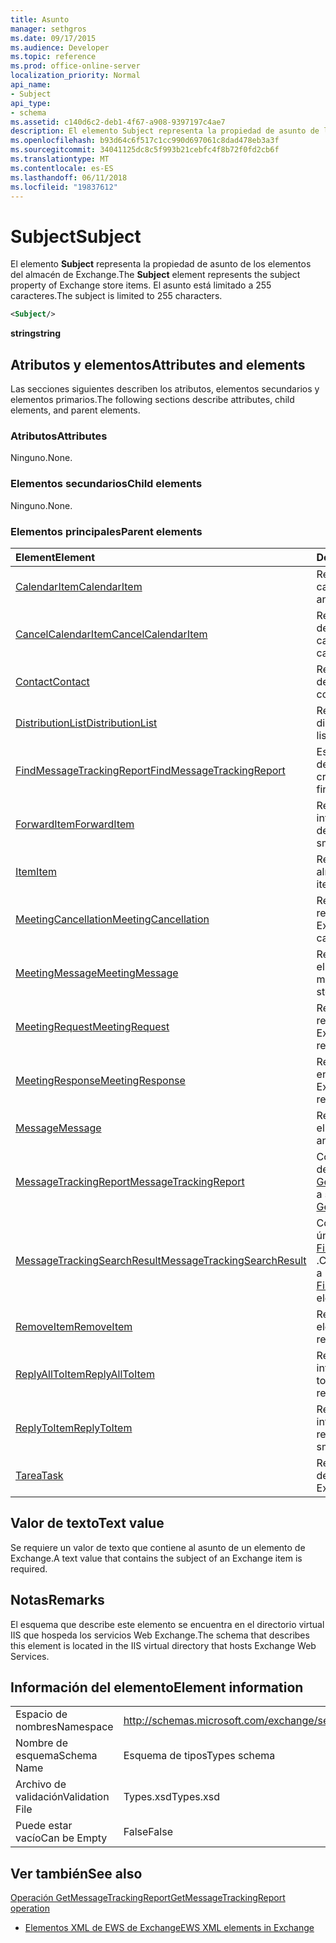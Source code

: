 ```yaml
---
title: Asunto
manager: sethgros
ms.date: 09/17/2015
ms.audience: Developer
ms.topic: reference
ms.prod: office-online-server
localization_priority: Normal
api_name:
- Subject
api_type:
- schema
ms.assetid: c140d6c2-deb1-4f67-a908-9397197c4ae7
description: El elemento Subject representa la propiedad de asunto de los elementos del almacén de Exchange. El asunto está limitado a 255 caracteres.
ms.openlocfilehash: b93d64c6f517c1cc990d697061c8dad478eb3a3f
ms.sourcegitcommit: 34041125dc8c5f993b21cebfc4f8b72f0fd2cb6f
ms.translationtype: MT
ms.contentlocale: es-ES
ms.lasthandoff: 06/11/2018
ms.locfileid: "19837612"
---
```

# <a name="subject"></a><span data-ttu-id="5b204-104">Subject</span><span class="sxs-lookup"><span data-stu-id="5b204-104">Subject</span></span>

<span data-ttu-id="5b204-105">El elemento **Subject** representa la propiedad de asunto de los elementos del almacén de Exchange.</span><span class="sxs-lookup"><span data-stu-id="5b204-105">The **Subject** element represents the subject property of Exchange store items.</span></span> <span data-ttu-id="5b204-106">El asunto está limitado a 255 caracteres.</span><span class="sxs-lookup"><span data-stu-id="5b204-106">The subject is limited to 255 characters.</span></span> 
  
```XML
<Subject/>
```

 <span data-ttu-id="5b204-107">**string**</span><span class="sxs-lookup"><span data-stu-id="5b204-107">**string**</span></span>
## <a name="attributes-and-elements"></a><span data-ttu-id="5b204-108">Atributos y elementos</span><span class="sxs-lookup"><span data-stu-id="5b204-108">Attributes and elements</span></span>

<span data-ttu-id="5b204-109">Las secciones siguientes describen los atributos, elementos secundarios y elementos primarios.</span><span class="sxs-lookup"><span data-stu-id="5b204-109">The following sections describe attributes, child elements, and parent elements.</span></span>
  
### <a name="attributes"></a><span data-ttu-id="5b204-110">Atributos</span><span class="sxs-lookup"><span data-stu-id="5b204-110">Attributes</span></span>

<span data-ttu-id="5b204-111">Ninguno.</span><span class="sxs-lookup"><span data-stu-id="5b204-111">None.</span></span>
  
### <a name="child-elements"></a><span data-ttu-id="5b204-112">Elementos secundarios</span><span class="sxs-lookup"><span data-stu-id="5b204-112">Child elements</span></span>

<span data-ttu-id="5b204-113">Ninguno.</span><span class="sxs-lookup"><span data-stu-id="5b204-113">None.</span></span>
  
### <a name="parent-elements"></a><span data-ttu-id="5b204-114">Elementos principales</span><span class="sxs-lookup"><span data-stu-id="5b204-114">Parent elements</span></span>

|<span data-ttu-id="5b204-115">**Element**</span><span class="sxs-lookup"><span data-stu-id="5b204-115">**Element**</span></span>|<span data-ttu-id="5b204-116">**Descripción**</span><span class="sxs-lookup"><span data-stu-id="5b204-116">**Description**</span></span>|
|:-----|:-----|
|[<span data-ttu-id="5b204-117">CalendarItem</span><span class="sxs-lookup"><span data-stu-id="5b204-117">CalendarItem</span></span>](calendaritem.md) <br/> |<span data-ttu-id="5b204-118">Representa un elemento de calendario de Exchange.</span><span class="sxs-lookup"><span data-stu-id="5b204-118">Represents an Exchange calendar item.</span></span>  <br/> |
|[<span data-ttu-id="5b204-119">CancelCalendarItem</span><span class="sxs-lookup"><span data-stu-id="5b204-119">CancelCalendarItem</span></span>](cancelcalendaritem.md) <br/> |<span data-ttu-id="5b204-120">Representa un objeto de respuesta del elemento de calendario de cancelar.</span><span class="sxs-lookup"><span data-stu-id="5b204-120">Represents a cancel calendar item response object.</span></span>  <br/> |
|[<span data-ttu-id="5b204-121">Contact</span><span class="sxs-lookup"><span data-stu-id="5b204-121">Contact</span></span>](contact.md) <br/> |<span data-ttu-id="5b204-122">Representa un elemento de contacto de Exchange.</span><span class="sxs-lookup"><span data-stu-id="5b204-122">Represents an Exchange contact item.</span></span>  <br/> |
|[<span data-ttu-id="5b204-123">DistributionList</span><span class="sxs-lookup"><span data-stu-id="5b204-123">DistributionList</span></span>](distributionlist.md) <br/> |<span data-ttu-id="5b204-124">Representa una lista de distribución.</span><span class="sxs-lookup"><span data-stu-id="5b204-124">Represents a distribution list.</span></span>  <br/> |
|[<span data-ttu-id="5b204-125">FindMessageTrackingReport</span><span class="sxs-lookup"><span data-stu-id="5b204-125">FindMessageTrackingReport</span></span>](findmessagetrackingreport.md) <br/> |<span data-ttu-id="5b204-126">Especifica los criterios para los tipos de mensajes para buscar.</span><span class="sxs-lookup"><span data-stu-id="5b204-126">Specifies criteria for the types of messages to find.</span></span>  <br/> |
|[<span data-ttu-id="5b204-127">ForwardItem</span><span class="sxs-lookup"><span data-stu-id="5b204-127">ForwardItem</span></span>](forwarditem.md) <br/> |<span data-ttu-id="5b204-128">Representa un objeto de respuesta inteligente de elemento hacia delante.</span><span class="sxs-lookup"><span data-stu-id="5b204-128">Represents a forward item smart response object.</span></span>  <br/> |
|[<span data-ttu-id="5b204-129">Item</span><span class="sxs-lookup"><span data-stu-id="5b204-129">Item</span></span>](item.md) <br/> |<span data-ttu-id="5b204-130">Representa un elemento en el almacén de Exchange.</span><span class="sxs-lookup"><span data-stu-id="5b204-130">Represents an item in the Exchange store.</span></span>  <br/> |
|[<span data-ttu-id="5b204-131">MeetingCancellation</span><span class="sxs-lookup"><span data-stu-id="5b204-131">MeetingCancellation</span></span>](meetingcancellation.md) <br/> |<span data-ttu-id="5b204-132">Representa la cancelación de la reunión en el almacén de Exchange.</span><span class="sxs-lookup"><span data-stu-id="5b204-132">Represents a meeting cancellation in the Exchange store.</span></span>  <br/> |
|[<span data-ttu-id="5b204-133">MeetingMessage</span><span class="sxs-lookup"><span data-stu-id="5b204-133">MeetingMessage</span></span>](meetingmessage.md) <br/> |<span data-ttu-id="5b204-134">Representa un mensaje de reunión en el almacén de Exchange.</span><span class="sxs-lookup"><span data-stu-id="5b204-134">Represents a meeting message in the Exchange store.</span></span>  <br/> |
|[<span data-ttu-id="5b204-135">MeetingRequest</span><span class="sxs-lookup"><span data-stu-id="5b204-135">MeetingRequest</span></span>](meetingrequest.md) <br/> |<span data-ttu-id="5b204-136">Representa una convocatoria de reunión en el almacén de Exchange.</span><span class="sxs-lookup"><span data-stu-id="5b204-136">Represents a meeting request in the Exchange store.</span></span>  <br/> |
|[<span data-ttu-id="5b204-137">MeetingResponse</span><span class="sxs-lookup"><span data-stu-id="5b204-137">MeetingResponse</span></span>](meetingresponse.md) <br/> |<span data-ttu-id="5b204-138">Representa una respuesta a la reunión en el almacén de Exchange.</span><span class="sxs-lookup"><span data-stu-id="5b204-138">Represents a meeting response in the Exchange store.</span></span>  <br/> |
|[<span data-ttu-id="5b204-139">Message</span><span class="sxs-lookup"><span data-stu-id="5b204-139">Message</span></span>](message-ex15websvcsotherref.md) <br/> |<span data-ttu-id="5b204-140">Representa un correo electrónico en el almacén de Exchange.</span><span class="sxs-lookup"><span data-stu-id="5b204-140">Represents an e-mail in the Exchange store.</span></span>  <br/> |
|[<span data-ttu-id="5b204-141">MessageTrackingReport</span><span class="sxs-lookup"><span data-stu-id="5b204-141">MessageTrackingReport</span></span>](messagetrackingreport.md) <br/> |<span data-ttu-id="5b204-142">Contiene un solo mensaje que se devuelve en una [operación de GetMessageTrackingReport](getmessagetrackingreport-operation.md).</span><span class="sxs-lookup"><span data-stu-id="5b204-142">Contains a single message that is returned in a [GetMessageTrackingReport operation](getmessagetrackingreport-operation.md).</span></span>  <br/> |
|[<span data-ttu-id="5b204-143">MessageTrackingSearchResult</span><span class="sxs-lookup"><span data-stu-id="5b204-143">MessageTrackingSearchResult</span></span>](messagetrackingsearchresult.md) <br/> |<span data-ttu-id="5b204-144">Contiene un resultado de mensaje único para un elemento [FindMessageTrackingReportResponse](findmessagetrackingreportresponse.md) .</span><span class="sxs-lookup"><span data-stu-id="5b204-144">Contains a single message result for a [FindMessageTrackingReportResponse](findmessagetrackingreportresponse.md) element.</span></span>  <br/> |
|[<span data-ttu-id="5b204-145">RemoveItem</span><span class="sxs-lookup"><span data-stu-id="5b204-145">RemoveItem</span></span>](removeitem.md) <br/> |<span data-ttu-id="5b204-146">Representa un objeto de respuesta de elemento remove.</span><span class="sxs-lookup"><span data-stu-id="5b204-146">Represents a remove item response object.</span></span>  <br/> |
|[<span data-ttu-id="5b204-147">ReplyAllToItem</span><span class="sxs-lookup"><span data-stu-id="5b204-147">ReplyAllToItem</span></span>](replyalltoitem.md) <br/> |<span data-ttu-id="5b204-148">Representa un objeto de respuesta inteligente de responder a todos.</span><span class="sxs-lookup"><span data-stu-id="5b204-148">Represents a reply-to-all smart response object.</span></span>  <br/> |
|[<span data-ttu-id="5b204-149">ReplyToItem</span><span class="sxs-lookup"><span data-stu-id="5b204-149">ReplyToItem</span></span>](replytoitem.md) <br/> |<span data-ttu-id="5b204-150">Representa un objeto de respuesta inteligente del elemento de respuesta.</span><span class="sxs-lookup"><span data-stu-id="5b204-150">Represents a reply-to-item smart response object.</span></span>  <br/> |
|[<span data-ttu-id="5b204-151">Tarea</span><span class="sxs-lookup"><span data-stu-id="5b204-151">Task</span></span>](task.md) <br/> |<span data-ttu-id="5b204-152">Representa una tarea en el almacén de Exchange.</span><span class="sxs-lookup"><span data-stu-id="5b204-152">Represents a task in the Exchange store.</span></span>  <br/> |
   
## <a name="text-value"></a><span data-ttu-id="5b204-153">Valor de texto</span><span class="sxs-lookup"><span data-stu-id="5b204-153">Text value</span></span>

<span data-ttu-id="5b204-154">Se requiere un valor de texto que contiene al asunto de un elemento de Exchange.</span><span class="sxs-lookup"><span data-stu-id="5b204-154">A text value that contains the subject of an Exchange item is required.</span></span>
  
## <a name="remarks"></a><span data-ttu-id="5b204-155">Notas</span><span class="sxs-lookup"><span data-stu-id="5b204-155">Remarks</span></span>

<span data-ttu-id="5b204-156">El esquema que describe este elemento se encuentra en el directorio virtual IIS que hospeda los servicios Web Exchange.</span><span class="sxs-lookup"><span data-stu-id="5b204-156">The schema that describes this element is located in the IIS virtual directory that hosts Exchange Web Services.</span></span>
  
## <a name="element-information"></a><span data-ttu-id="5b204-157">Información del elemento</span><span class="sxs-lookup"><span data-stu-id="5b204-157">Element information</span></span>

|||
|:-----|:-----|
|<span data-ttu-id="5b204-158">Espacio de nombres</span><span class="sxs-lookup"><span data-stu-id="5b204-158">Namespace</span></span>  <br/> |http://schemas.microsoft.com/exchange/services/2006/types  <br/> |
|<span data-ttu-id="5b204-159">Nombre de esquema</span><span class="sxs-lookup"><span data-stu-id="5b204-159">Schema Name</span></span>  <br/> |<span data-ttu-id="5b204-160">Esquema de tipos</span><span class="sxs-lookup"><span data-stu-id="5b204-160">Types schema</span></span>  <br/> |
|<span data-ttu-id="5b204-161">Archivo de validación</span><span class="sxs-lookup"><span data-stu-id="5b204-161">Validation File</span></span>  <br/> |<span data-ttu-id="5b204-162">Types.xsd</span><span class="sxs-lookup"><span data-stu-id="5b204-162">Types.xsd</span></span>  <br/> |
|<span data-ttu-id="5b204-163">Puede estar vacío</span><span class="sxs-lookup"><span data-stu-id="5b204-163">Can be Empty</span></span>  <br/> |<span data-ttu-id="5b204-164">False</span><span class="sxs-lookup"><span data-stu-id="5b204-164">False</span></span>  <br/> |
   
## <a name="see-also"></a><span data-ttu-id="5b204-165">Ver también</span><span class="sxs-lookup"><span data-stu-id="5b204-165">See also</span></span>



[<span data-ttu-id="5b204-166">Operación GetMessageTrackingReport</span><span class="sxs-lookup"><span data-stu-id="5b204-166">GetMessageTrackingReport operation</span></span>](getmessagetrackingreport-operation.md)


- [<span data-ttu-id="5b204-167">Elementos XML de EWS de Exchange</span><span class="sxs-lookup"><span data-stu-id="5b204-167">EWS XML elements in Exchange</span></span>](ews-xml-elements-in-exchange.md)

